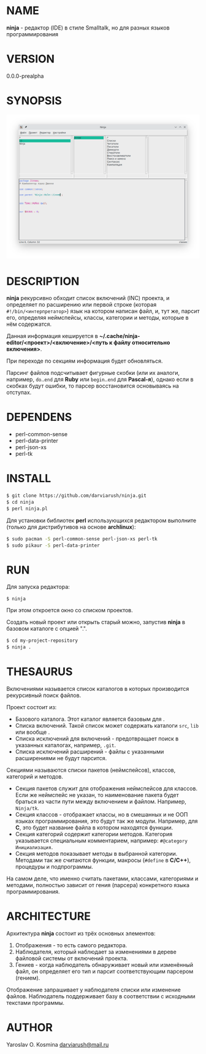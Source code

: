 # NAME

**ninja** - редактор (IDE) в стиле Smalltalk, но для разных языков программирования

# VERSION

0.0.0-prealpha

# SYNOPSIS

![ninja main window](share/screenshot/ninja-pl.png)

# DESCRIPTION

**ninja** рекурсивно обходит список включений (INC) проекта, и определяет по расширению или первой строке (которая `#!/bin/<интерпретатор>`) язык на котором написан файл, и, тут же, парсит его, определяя неймспейсы, классы, категории и методы, которые в нём содержатся.

Данная информация кешируется в __~/.cache/ninja-editor/<проект>/<включение>/<путь к файлу относительно включения>__.

При переходе по секциям информация будет обновляться.

Парсинг файлов подсчитывает фигурные скобки (или их аналоги, например, `do`..`end` для __Ruby__ или `begin`..`end` для __Pascal-я__), однако если в скобках будут ошибки, то парсер восстановится основываясь на отступах.

# DEPENDENS

* perl-common-sense
* perl-data-printer
* perl-json-xs
* perl-tk

# INSTALL

```sh
$ git clone https://github.com/darviarush/ninja.git
$ cd ninja
$ perl ninja.pl
```

Для установки библиотек **perl** использующихся редактором выполните (только для дистрибутивов на основе **archlinux**):

```sh
$ sudo pacman -S perl-common-sense perl-json-xs perl-tk
$ sudo pikaur -S perl-data-printer
```

# RUN

Для запуска редактора:

```
$ ninja
```

При этом откроется окно со списком проектов.

Создать новый проект или открыть старый можно, запустив **ninja** в базовом каталоге c опцией ".".

```sh
$ cd my-project-repository
$ ninja .
```

# THESAURUS

Включениями называется список каталогов в которых производится рекурсивный поиск файлов.

Проект состоит из:

* Базового каталога. Этот каталог является базовым для .
* Списка включений. Такой список может содержать каталоги `src`, `lib` или вообще .
* Списка исключений для включений - предотвращает поиск в указанных каталогах, например, `.git`.
* Списка исключений расширений - файлы с указанными расширениями не будут парсится.

Секциями называются списки пакетов (неймспейсов), классов, категорий и методов.

* Секция пакетов служит для отображения неймспейсов для классов. Если же неймспейс не указан, то наименование пакета будет браться из части пути между включением и файлом. Например, `Ninja/tk`.
* Секция классов - отображает классы, но в смешанных и не ООП языках программирования, это будут так же модули. Например, для __C__, это будет название файла в котором находятся функции.
* Секция категорий содержит категории методов. Категория указывается специальным комментарием, например: `#@category Инициализация`.
* Секция методов показывает методы в выбранной категории. Методами так же считаются функции, макросы (`#define` в __С/С++__), процедуры и подпрограммы.

На самом деле, что именно считать пакетами, классами, категориями и методами, полностью зависит от гения (парсера) конкретного языка программирования.

# ARCHITECTURE

Архитектура **ninja** состоит из трёх основных элементов:

1. Отображения - то есть самого редактора.
2. Наблюдателя, который наблюдает за изменениями в дереве файловой системы от включений проекта.
3. Гениев - когда наблюдатель обнаруживает новый или изменённый файл, он определяет его тип и парсит соответствующим парсером (гением).

Отображение запрашивает у наблюдателя списки или изменение файлов. Наблюдатель поддерживает базу в соответствии с исходными текстами программы.

# AUTHOR

Yaroslav O. Kosmina <darviarush@mail.ru>
